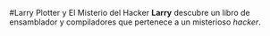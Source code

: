 #Larry Plotter y El Misterio del Hacker
**Larry** descubre un libro de ensamblador y compiladores que pertenece a un misterioso *hacker*.
